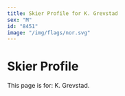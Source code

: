 ```yaml
---
title: Skier Profile for K. Grevstad
sex: "M"
id: "8451"
image: "/img/flags/nor.svg" 
---
```


# Skier Profile

This page is for: K. Grevstad.
    
